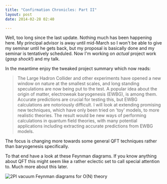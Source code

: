 ```yaml
---
title: "Confirmation Chronicles: Part II"
layout: post
date: 2014-02-28 02:40

---
```


Well, too long since the last update. Nothing much has been happening here.
My principal advisor is away until mid-March so I won't be able to give my
seminar until he gets back, but my proposal is basically done and my seminar is
tentatively scheduled. Now I'm working on _actual_ project work (*gasp*
*shock*!) and my talk.

In the meantime enjoy the tweaked project summary which now reads:

> The Large Hadron Collider and other experiments have opened a new window on nature at the smallest scales, and long standing speculations are now being put to the test. A popular idea about the origin of matter, electroweak baryogenesis (EWBG), is among them. Accurate predictions are crucial for testing this, but EWBG calculations are notoriously difficult. I will look at extending promising new techniques, which have only been tried on 'toy' models, to more realistic theories. The result would be new ways of performing calculations in quantum field theories, with many potential applications including extracting accurate predictions from EWBG models.

The focus is changing more towards some general QFT techniques rather than
baryogenesis specifically.

To that end have a look at these Feynman diagrams. If you know anything about
QFT this might seem like a rather eclectic set to call special attention to.
Much more about this later.

![2PI vacuum Feynman diagrams for O(N)
theory](/images/confirmation_chronicles/scalar_2pi_4loop.png)
